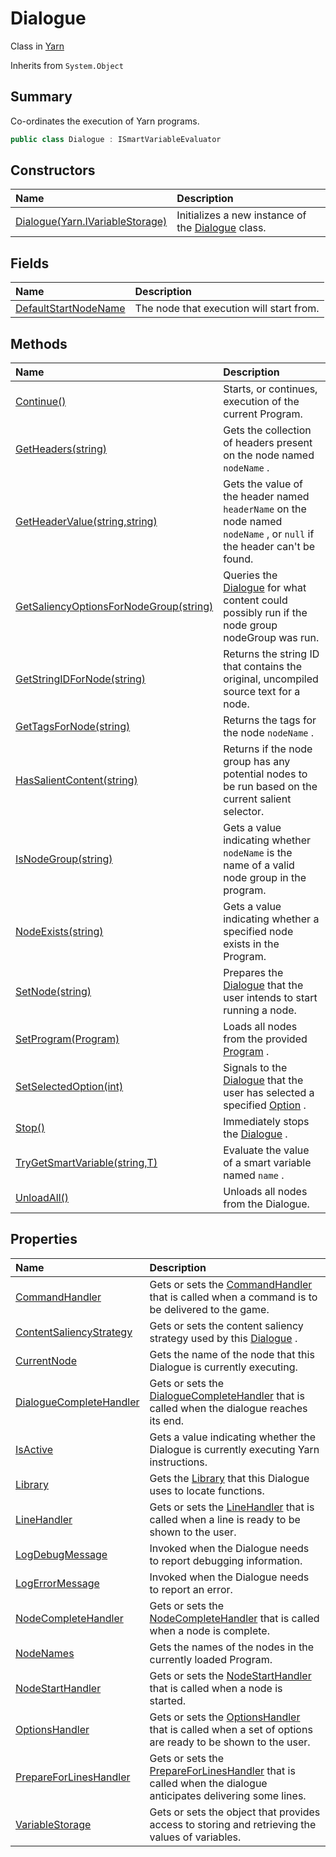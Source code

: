 # Dialogue

Class in [Yarn](/docs/api/csharp/yarn.md)

Inherits from `System.Object`

## Summary


Co-ordinates the execution of Yarn programs.


```csharp
public class Dialogue : ISmartVariableEvaluator
```

## Constructors

|Name|Description|
|:---|:---|
|[Dialogue(Yarn.IVariableStorage)](/docs/api/csharp/yarn.dialogue..ctor.md)|Initializes a new instance of the  <a href="yarn.dialogue.md">Dialogue</a>  class.|

## Fields

|Name|Description|
|:---|:---|
|[DefaultStartNodeName](/docs/api/csharp/yarn.dialogue.defaultstartnodename.md)|The node that execution will start from.|

## Methods

|Name|Description|
|:---|:---|
|[Continue()](/docs/api/csharp/yarn.dialogue.continue.md)|Starts, or continues, execution of the current Program.|
|[GetHeaders(string)](/docs/api/csharp/yarn.dialogue.getheaders.md)|Gets the collection of headers present on the node named  <code>nodeName</code> .|
|[GetHeaderValue(string,string)](/docs/api/csharp/yarn.dialogue.getheadervalue.md)|Gets the value of the header named  <code>headerName</code>  on the node named  <code>nodeName</code> , or  <code>null</code>  if the header can't be found.|
|[GetSaliencyOptionsForNodeGroup(string)](/docs/api/csharp/yarn.dialogue.getsaliencyoptionsfornodegroup.md)|Queries the  <a href="yarn.dialogue.md">Dialogue</a>  for what content could possibly run if the node group nodeGroup was run.|
|[GetStringIDForNode(string)](/docs/api/csharp/yarn.dialogue.getstringidfornode.md)|Returns the string ID that contains the original, uncompiled source text for a node.|
|[GetTagsForNode(string)](/docs/api/csharp/yarn.dialogue.gettagsfornode.md)|Returns the tags for the node  <code>nodeName</code> .|
|[HasSalientContent(string)](/docs/api/csharp/yarn.dialogue.hassalientcontent.md)|Returns if the node group has any potential nodes to be run based on the current salient selector.|
|[IsNodeGroup(string)](/docs/api/csharp/yarn.dialogue.isnodegroup.md)|Gets a value indicating whether  <code>nodeName</code>  is the name of a valid node group in the program.|
|[NodeExists(string)](/docs/api/csharp/yarn.dialogue.nodeexists.md)|Gets a value indicating whether a specified node exists in the Program.|
|[SetNode(string)](/docs/api/csharp/yarn.dialogue.setnode.md)|Prepares the  <a href="yarn.dialogue.md">Dialogue</a>  that the user intends to start running a node.|
|[SetProgram(Program)](/docs/api/csharp/yarn.dialogue.setprogram.md)|Loads all nodes from the provided  <a href="yarn.program.md">Program</a> .|
|[SetSelectedOption(int)](/docs/api/csharp/yarn.dialogue.setselectedoption.md)|Signals to the  <a href="yarn.dialogue.md">Dialogue</a>  that the user has selected a specified  <a href="yarn.optionset.option.md">Option</a> .|
|[Stop()](/docs/api/csharp/yarn.dialogue.stop.md)|Immediately stops the  <a href="yarn.dialogue.md">Dialogue</a> .|
|[TryGetSmartVariable<T>(string,T)](/docs/api/csharp/yarn.dialogue.trygetsmartvariable.md)|Evaluate the value of a smart variable named  <code>name</code> .|
|[UnloadAll()](/docs/api/csharp/yarn.dialogue.unloadall.md)|Unloads all nodes from the Dialogue.|

## Properties

|Name|Description|
|:---|:---|
|[CommandHandler](/docs/api/csharp/yarn.dialogue.commandhandler.md)|Gets or sets the  <a href="yarn.commandhandler.md">CommandHandler</a>  that is called when a command is to be delivered to the game.|
|[ContentSaliencyStrategy](/docs/api/csharp/yarn.dialogue.contentsaliencystrategy.md)|Gets or sets the content saliency strategy used by this  <a href="yarn.dialogue.md">Dialogue</a> .|
|[CurrentNode](/docs/api/csharp/yarn.dialogue.currentnode.md)|Gets the name of the node that this Dialogue is currently executing.|
|[DialogueCompleteHandler](/docs/api/csharp/yarn.dialogue.dialoguecompletehandler.md)|Gets or sets the  <a href="yarn.dialoguecompletehandler.md">DialogueCompleteHandler</a>  that is called when the dialogue reaches its end.|
|[IsActive](/docs/api/csharp/yarn.dialogue.isactive.md)|Gets a value indicating whether the Dialogue is currently executing Yarn instructions.|
|[Library](/docs/api/csharp/yarn.dialogue.library.md)|Gets the  <a href="yarn.library.md">Library</a>  that this Dialogue uses to locate functions.|
|[LineHandler](/docs/api/csharp/yarn.dialogue.linehandler.md)|Gets or sets the  <a href="yarn.linehandler.md">LineHandler</a>  that is called when a line is ready to be shown to the user.|
|[LogDebugMessage](/docs/api/csharp/yarn.dialogue.logdebugmessage.md)|Invoked when the Dialogue needs to report debugging information.|
|[LogErrorMessage](/docs/api/csharp/yarn.dialogue.logerrormessage.md)|Invoked when the Dialogue needs to report an error.|
|[NodeCompleteHandler](/docs/api/csharp/yarn.dialogue.nodecompletehandler.md)|Gets or sets the  <a href="yarn.nodecompletehandler.md">NodeCompleteHandler</a>  that is called when a node is complete.|
|[NodeNames](/docs/api/csharp/yarn.dialogue.nodenames.md)|Gets the names of the nodes in the currently loaded Program.|
|[NodeStartHandler](/docs/api/csharp/yarn.dialogue.nodestarthandler.md)|Gets or sets the  <a href="yarn.nodestarthandler.md">NodeStartHandler</a>  that is called when a node is started.|
|[OptionsHandler](/docs/api/csharp/yarn.dialogue.optionshandler.md)|Gets or sets the  <a href="yarn.optionshandler.md">OptionsHandler</a>  that is called when a set of options are ready to be shown to the user.|
|[PrepareForLinesHandler](/docs/api/csharp/yarn.dialogue.prepareforlineshandler.md)|Gets or sets the  <a href="yarn.dialogue.prepareforlineshandler.md">PrepareForLinesHandler</a>  that is called when the dialogue anticipates delivering some lines.|
|[VariableStorage](/docs/api/csharp/yarn.dialogue.variablestorage.md)|Gets or sets the object that provides access to storing and retrieving the values of variables.|


